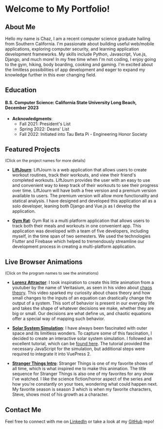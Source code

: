 # Welcome to My Portfolio!

<ClientOnly>
  <StrangerThingsIntro/>
</ClientOnly>

## About Me
Hello my name is Chaz, I am a recent computer science graduate hailing from Southern California. I'm passionate about building useful web/mobile applications, exploring computer security, and learning application development frameworks. My skills include Python, Javascript, Vue.js, Django, and much more! In my free time when I'm not coding, I enjoy going to the gym, hiking, body boarding, cooking and gaming. I'm excited about the limitless possibilities of app development and eager to expand my knowledge further in this ever changing field.

## Education
#### **B.S. Computer Science**: California State University Long Beach, December 2023
- **Acknowledgments**:
    - Fall 2021: President's List
    - Spring 2022: Deans' List
    - Fall 2022: Initiated into Tau Beta Pi - Engineering Honor Society

## Featured Projects
<span style="font-size: 0.9em;">(Click on the project names for more details)</span>

- **[LiftJourn](./projects/liftjourn.md)**: LiftJourn is a web application that allows users to create workout routines, track their workouts, and view their friend's completed workouts. LiftJourn provides the user with an easy to use and convenient way to keep track of their workouts to see their progress over time. LiftJourn will have both a free version and a premium version available to users. The premium version will allow more functionality and statical analysis. I have designed and developed this application all as a solo developer, leaning both Django and Vue.js as I develop the application.

- **[Gym Rat](./projects/gymrat.md)**: Gym Rat is a multi platform application that allows users to track both their meals and workouts in one convenient app. This application was developed with a team of five developers, including myself, in the time span of two semesters. We used the technologies Flutter and Firebase which helped to tremendously streamline our development process in creating a multi-platform application.

## Live Browser Animations
<span style="font-size: 0.9em;">(Click on the program names to see the animations)</span>

- **[Lorenz Attractor](./visuals/lorenz.md)**: I took inspiration to create this little animation from a youtuber by the name of Veritasium, as seen in his video about [chaos theory](https://www.youtube.com/watch?v=fDek6cYijxI). This video sparked my curiosity about chaos theory and how small changes to the inputs of an equation can drastically change the output of a system. This sort of behavior is present in our everyday life and takes the shape of whatever decisions we make, whether they are big or small. Our decisions are what define us, and chaotic equations offer a special way of mapping such behavior.

- **[Solar System Simulation](./visuals/solarsystem.md)**: I have always been fascinated with outer space and its limitless wonders. To capture some of this fascination, I decided to create an interactive solar system simulation. I followed an excellent tutorial, which can be [found here](https://www.youtube.com/watch?v=pgFnZyL8zEA&t=0). The tutorial provided the necessary JavaScript for the simulation, but additional steps were required to integrate it into VuePress 2.

- **[Stranger Things Intro](./visuals/strangerthingsintro.md)**: Stranger Things is one of my favorite shows of all time, which is what inspired me to make this animation. The title sequence for Stranger Things is also one of my favorites for any show I've watched. I like the science fiction/horror aspect of the series and how you're constantly on your toes, wondering what could happen next. My favorite season is season 3 which is when my favorite characters, Steve, shows most of his growth as a character.

## Contact Me
Feel free to connect with me on [LinkedIn](https://www.linkedin.com/in/chaz-arvizu-11816b2a2) or take a look at my [GitHub](https://github.com/ChazArvizu) repo!

<script setup>
import { defineAsyncComponent } from 'vue';

const StrangerThingsIntro = defineAsyncComponent(() =>
  import('../../components/StrangerThingsIntro.vue')
);
</script>
